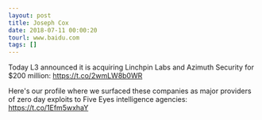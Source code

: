 ```yaml
---
layout: post
title: Joseph Cox
date: 2018-07-11 00:00:20
tourl: www.baidu.com
tags: []
---
```

Today L3 announced it is acquiring Linchpin Labs and Azimuth Security for $200 million: https://t.co/2wmLW8b0WR

Here's our profile where we surfaced these companies as major providers of zero day exploits to Five Eyes intelligence agencies: https://t.co/1Efm5wxhaY